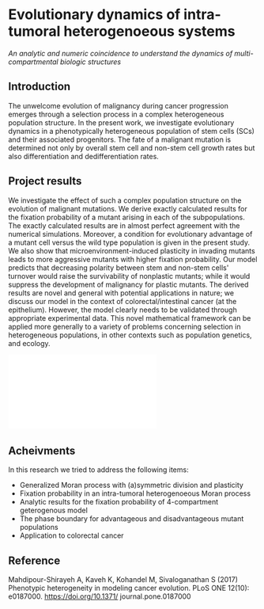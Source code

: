 # Evolutionary dynamics of intra-tumoral heterogenoeous systems 
_An analytic and numeric coincidence to understand the dynamics of multi-compartmental biologic structures_

## Introduction

The unwelcome evolution of malignancy during cancer progression emerges through a
selection process in a complex heterogeneous population structure. In the present work, we
investigate evolutionary dynamics in a phenotypically heterogeneous population of stem
cells (SCs) and their associated progenitors. The fate of a malignant mutation is determined
not only by overall stem cell and non-stem cell growth rates but also differentiation and dedifferentiation
rates. 

## Project results

We investigate the effect of such a complex population structure on the
evolution of malignant mutations. We derive exactly calculated results for the fixation probability
of a mutant arising in each of the subpopulations. The exactly calculated results are in
almost perfect agreement with the numerical simulations. Moreover, a condition for evolutionary
advantage of a mutant cell versus the wild type population is given in the present
study. We also show that microenvironment-induced plasticity in invading mutants leads to
more aggressive mutants with higher fixation probability. Our model predicts that decreasing
polarity between stem and non-stem cells' turnover would raise the survivability of nonplastic
mutants; while it would suppress the development of malignancy for plastic mutants.
The derived results are novel and general with potential applications in nature; we discuss
our model in the context of colorectal/intestinal cancer (at the epithelium). However, the
model clearly needs to be validated through appropriate experimental data. This novel
mathematical framework can be applied more generally to a variety of problems concerning
selection in heterogeneous populations, in other contexts such as population genetics, and
ecology.

![image](journal.pone.0187000.g001-1.pdf)

## Acheivments
In this research we tried to address the following items:
* Generalized Moran process with (a)symmetric division and plasticity
* Fixation probability in an intra-tumoral heterogenoeous Moran process
* Analytic results for the fixation probability of 4-compartment geterogenous model
* The phase boundary for advantageous and disadvantageous mutant populations
* Application to colorectal cancer

## Reference

Mahdipour-Shirayeh A, Kaveh K, Kohandel M, Sivaloganathan S (2017) Phenotypic heterogeneity in modeling cancer evolution. 
PLoS ONE 12(10): e0187000. https://doi.org/10.1371/
journal.pone.0187000

